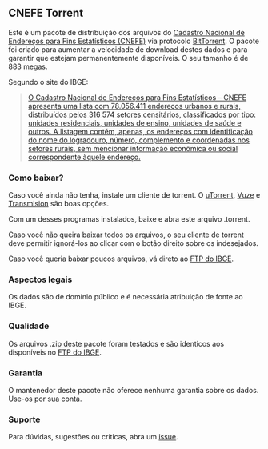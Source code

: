 ## CNEFE Torrent

Este é um pacote de distribuição dos arquivos do [Cadastro Nacional de Endereços para Fins Estatísticos (CNEFE)](http://www.ibge.gov.br/home/estatistica/populacao/censo2010/cnefe/default_cnefe.shtm) via protocolo [BitTorrent](http://pt.wikipedia.org/wiki/BitTorrent). O pacote foi criado para aumentar a velocidade de download destes dados e para garantir que estejam permanentemente disponíveis. O seu tamanho é de 883 megas.

Segundo o site do IBGE:

> [O Cadastro Nacional de Endereços para Fins Estatísticos – CNEFE apresenta uma lista com 78.056.411 endereços urbanos e rurais, distribuídos pelos 316 574 setores censitários, classificados por tipo: unidades residenciais, unidades de ensino, unidades de saúde e outros. A listagem contém, apenas, os endereços com identificação do nome do logradouro, número, complemento e coordenadas nos setores rurais, sem mencionar informação econômica ou social correspondente àquele endereço.](http://www.ibge.gov.br/home/estatistica/populacao/censo2010/cnefe/default_cnefe.shtm)

### Como baixar?

Caso você ainda não tenha, instale um cliente de torrent. O [uTorrent](http://www.utorrent.com), [Vuze](http://www.vuze.com) e [Transmision](http://www.transmissionbt.com) são boas opções.

Com um desses programas instalados, baixe e abra este arquivo .torrent. 

Caso você não queira baixar todos os arquivos, o seu cliente de torrent deve permitir ignorá-los ao clicar com o botão direito sobre os indesejados.

Caso você queria baixar poucos arquivos, vá direto ao [FTP do IBGE](ftp://ftp.ibge.gov.br/Censos/Censo_Demografico_2010/Cadastro_Nacional_de_Enderecos_Fins_Estatisticos).

### Aspectos legais

Os dados são de domínio público e é necessária atribuição de fonte ao IBGE. 

### Qualidade 

Os arquivos .zip deste pacote foram testados e são identicos aos disponíveis no [FTP do IBGE](ftp://ftp.ibge.gov.br/Censos/Censo_Demografico_2010/Cadastro_Nacional_de_Enderecos_Fins_Estatisticos). 

### Garantia

O mantenedor deste pacote não oferece nenhuma garantia sobre os dados. Use-os por sua conta. 

### Suporte

Para dúvidas, sugestões ou críticas, abra um [issue](https://github.com/mapaslivres/dados-cnefe/issues).
